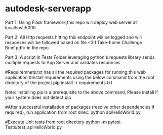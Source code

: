 # autodesk-serverapp
Part 1: Using Flask framework,this repo will deploy web server at localhost:5000

Part 2: All Http requests hitting this endpoint will be logged and will responses will be followed based on file <3.1 Take-home Challenge Brief.pdf> in the repo

Part 3: A script in Tests Folder leveraging python's requests library sends multiple requests to App Server and validates responses

#Requiremnets.txt has all the required packages for running this web application
#Install requirements using the below command from the root directory of the project
pip install -r requirements.txt

Note: Installing pip is a prerequisite to the above command, Please install if your system does not detect pip

#After successful installation of packages (resolve other dependencies if required), run application from root direc:
python apiHelloWorld.py

#Execute Unit tests from root directory
python -m pytest Tests/test_apiHelloWorld.py
